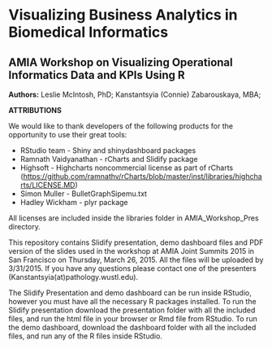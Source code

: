 # Visualizing Business Analytics in Biomedical Informatics
## AMIA Workshop on Visualizing Operational Informatics Data and KPIs Using R

**Authors:** Leslie McIntosh, PhD; Kanstantsyia (Connie) Zabarouskaya, MBA; 

**ATTRIBUTIONS**

We would like to thank developers of the following products for the opportunity to use their great tools: 
- RStudio team - Shiny and shinydashboard packages
- Ramnath Vaidyanathan - rCharts and Slidify package 
- Highsoft - Highcharts noncommercial license as part of rCharts (https://github.com/ramnathv/rCharts/blob/master/inst/libraries/highcharts/LICENSE.MD)
- Simon Muller - BulletGraphSipemu.txt
- Hadley Wickham - plyr package

All licenses are included inside the libraries folder in AMIA_Workshop_Pres directory.

This repository contains Slidify presentation, demo dashboard files and PDF version of the slides used in the workshop at AMIA Joint Summits 2015 in San Francisco on Thursday, March 26, 2015. All the files will be uploaded by 3/31/2015. If you have any questions please contact one of the presenters (Kanstantsyia(at)pathology.wustl.edu).

The Slidify Presentation and demo dashboard can be run inside RStudio, however you must have all the necessary R packages installed. To run the Slidify presentation download the presentation folder with all the included files, and run the html file in your browser or Rmd file from RStudio. To run the demo dashboard, download the dashboard folder with all the included files, and run any of the R files inside RStudio.


